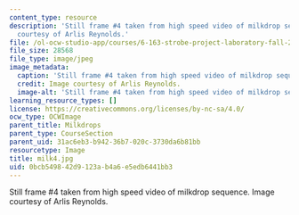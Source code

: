 ```yaml
---
content_type: resource
description: 'Still frame #4 taken from high speed video of milkdrop sequence. Image
  courtesy of Arlis Reynolds.'
file: /ol-ocw-studio-app/courses/6-163-strobe-project-laboratory-fall-2005/0bcb549842d9123ab4a6e5edb6441bb3_milk4.jpg
file_size: 28568
file_type: image/jpeg
image_metadata:
  caption: 'Still frame #4 taken from high speed video of milkdrop sequence.'
  credit: Image courtesy of Arlis Reynolds.
  image-alt: 'Still frame #4 taken from high speed video of milkdrop sequence.'
learning_resource_types: []
license: https://creativecommons.org/licenses/by-nc-sa/4.0/
ocw_type: OCWImage
parent_title: Milkdrops
parent_type: CourseSection
parent_uid: 31ac6eb3-b942-36b7-020c-3730da6b81bb
resourcetype: Image
title: milk4.jpg
uid: 0bcb5498-42d9-123a-b4a6-e5edb6441bb3
---
```

Still frame #4 taken from high speed video of milkdrop sequence. Image courtesy of Arlis Reynolds.